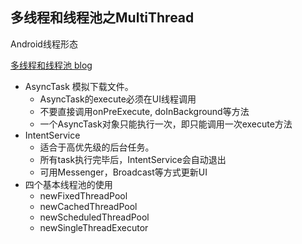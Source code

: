 ## 多线程和线程池之MultiThread

Android线程形态

[多线程和线程池 blog](http://vivianking6855.github.io/Multi-Thread/)

- AsyncTask 模拟下载文件。
    - AsyncTask的execute必须在UI线程调用
    - 不要直接调用onPreExecute, doInBackground等方法
    - 一个AsyncTask对象只能执行一次，即只能调用一次execute方法
- IntentService
    - 适合于高优先级的后台任务。
    - 所有task执行完毕后，IntentService会自动退出
    - 可用Messenger，Broadcast等方式更新UI
- 四个基本线程池的使用
    - newFixedThreadPool
    - newCachedThreadPool
    - newScheduledThreadPool
    - newSingleThreadExecutor